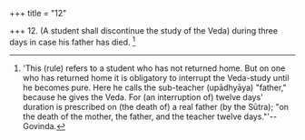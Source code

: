 +++
title = "12"

+++
12. (A student shall discontinue the study of the Veda) during three days in case his father has died. [^10] 


[^10]:  'This (rule) refers to a student who has not returned home. But on one who has returned home it is obligatory to interrupt the Veda-study until he becomes pure. Here he calls the sub-teacher (upādhyāya) "father," because he gives the Veda. For (an interruption of) twelve days' duration is prescribed on (the death of) a real father (by the Sūtra); "on the death of the mother, the father, and the teacher twelve days."'--Govinda.
